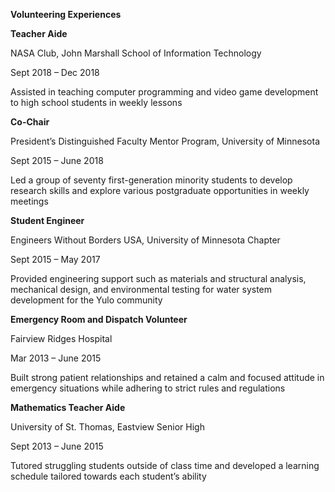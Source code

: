 **Volunteering Experiences**

**Teacher Aide**

NASA Club, John Marshall School of Information Technology

Sept 2018 – Dec 2018

Assisted in teaching computer programming and video game development to high school students in weekly lessons

 

**Co-Chair**

President’s Distinguished Faculty Mentor Program, University of Minnesota

Sept 2015 – June 2018

Led a group of seventy first-generation minority students to develop research skills and explore various postgraduate opportunities in weekly meetings

 
 
**Student Engineer**

Engineers Without Borders USA, University of Minnesota Chapter

Sept 2015 – May 2017

Provided engineering support such as materials and structural analysis, mechanical design, and environmental testing for water system development for the Yulo community

 

**Emergency Room and Dispatch Volunteer**

Fairview Ridges Hospital

Mar 2013 – June 2015

Built strong patient relationships and retained a calm and focused attitude in emergency situations while adhering to strict rules and regulations

 

**Mathematics Teacher Aide**

University of St. Thomas, Eastview Senior High

Sept 2013 – June 2015

Tutored struggling students outside of class time and developed a learning schedule tailored towards each student’s ability
